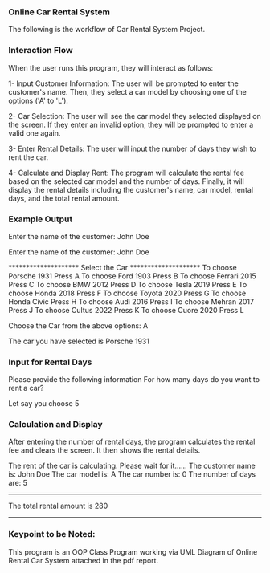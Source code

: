 ### Online Car Rental System
The following is the workflow of Car Rental System Project.
### Interaction Flow
When the user runs this program, they will interact as follows:

1- Input Customer Information:
The user will be prompted to enter the customer's name.
Then, they select a car model by choosing one of the options ('A' to 'L').

2- Car Selection:
The user will see the car model they selected displayed on the screen.
If they enter an invalid option, they will be prompted to enter a valid one again.

3- Enter Rental Details:
The user will input the number of days they wish to rent the car.

4- Calculate and Display Rent:
The program will calculate the rental fee based on the selected car model and the number of days.
Finally, it will display the rental details including the customer's name, car model, rental days, and the total rental amount.

### Example Output
Enter the name of the customer: 
John Doe

Enter the name of the customer: 
John Doe

******************** Select the Car ********************
 To choose Porsche 1931 Press A 
 To choose Ford 1903 Press B 
 To choose Ferrari 2015 Press C 
 To choose BMW 2012 Press D 
 To choose Tesla 2019 Press E 
 To choose Honda 2018 Press F 
 To choose Toyota 2020 Press G 
 To choose Honda Civic Press H 
 To choose Audi 2016 Press I 
 To choose Mehran 2017 Press J 
 To choose Cultus 2022 Press K 
 To choose Cuore 2020 Press L 

Choose the Car from the above options: 
A

The car you have selected is Porsche 1931

### Input for Rental Days

Please provide the following information 
For how many days do you want to rent a car? 

Let say you choose 5

### Calculation and Display

After entering the number of rental days, the program calculates the rental fee and clears the screen. It then shows the rental details.

The rent of the car is calculating. Please wait for it......
The customer name is: John Doe
The car model is: A
The car number is: 0
The number of days are: 5
******************************************************
The total rental amount is 280
******************************************************

### Keypoint to be Noted:
This program is an OOP Class Program working via UML Diagram of Online Rental Car System attached in the pdf report.

